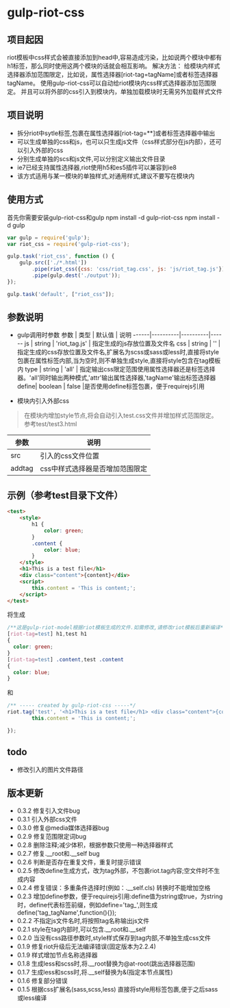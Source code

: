 gulp-riot-css
=============
## 项目起因
riot模板中css样式会被直接添加到head中,容易造成污染，比如说两个模块中都有h1标签，那么同时使用这两个模块的话就会相互影响。
解决方法：
    给模块内样式选择器添加范围限定，比如说，属性选择器[riot-tag=tagName]或者标签选择器tagName。
    使用gulp-riot-css可以自动给riot模块内css样式选择器添加范围限定。
    并且可以将外部的css引入到模块内，单独加载模块时无需另外加载样式文件


## 项目说明
* 拆分riot中sytle标签,包裹在属性选择器[riot-tag=**]或者标签选择器中输出
* 可以生成单独的css和js，也可以只生成js文件（css样式部分在js内部），还可以引入外部的css
* 分别生成单独的scs和js文件,可以分别定义输出文件目录
* ie7已经支持属性选择器,riot使用h5和es5插件可以兼容到ie8
* 该方式适用与某一模块的单独样式,对通用样式,建议不要写在模块内

## 使用方式
首先你需要安装gulp-riot-css和gulp
npm install -d gulp-riot-css
npm install -d gulp

```javascript
var gulp = require('gulp');
var riot_css = require('gulp-riot-css');

gulp.task('riot_css', function () {
    gulp.src(['./*.html'])
        .pipe(riot_css({css: 'css/riot_tag.css', js: 'js/riot_tag.js'}))
        .pipe(gulp.dest('./output'));
});

gulp.task('default', ["riot_css"]);
```

## 参数说明
* gulp调用时参数
参数  |   类型   |  默认值  | 说明
------|----------|----------|------
js    | string   | 'riot_tag.js' |  指定生成的js存放位置及文件名
css   | string   |  ''       |  指定生成的css存放位置及文件名,扩展名为scss或sass或less时,直接将style包裹在属性标签内部,当为空时,则不单独生成style,直接将style包含在tag模板内
type  | string   |  'all'    | 指定输出css限定范围使用属性选择器还是标签选择器。'all'同时输出两种模式,'attr'输出属性选择器,'tagName'输出标签选择器
define| boolean  | false    |是否使用define标签包裹，便于requirejs引用

* 模块内引入外部css
> 在模块内增加style节点<style src="test.css" addtag="true"></style>,将会自动引入test.css文件并增加样式范围限定。参考test/test3.html

|  参数  |  说明  |
|-------|-----------
| src   |  引入的css文件位置  |
| addtag | css中样式选择器是否增加范围限定  |



## 示例（参考test目录下文件）
```html
<test>
    <style>
        h1 {
            color: green;
        }
        .content {
            color: blue;
        }
    </style>
    <h1>This is a test file</h1>
    <div class="content">{content}</div>
    <script>
        this.content = 'This is content;';
    </script>
</test>
```
将生成
```css
/**这是gulp-riot-model根据riot模板生成的文件.如需修改,请修改riot模板后重新编译*/
[riot-tag=test] h1,test h1
{
  color: green;
}
[riot-tag=test] .content,test .content
{
  color: blue;
}
```
和
```javascript
/** ----- created by gulp-riot-css -----*/
riot.tag('test', '<h1>This is a test file</h1> <div class="content">{content}</div>', function(opts) {
        this.content = 'This is content;';

});
```


## todo
* 修改引入的图片文件路径

## 版本更新
* 0.3.2 修复引入文件bug
* 0.3.1 引入外部css文件
* 0.3.0 修复@media媒体选择器bug
* 0.2.9 修复范围限定词bug
* 0.2.8 删除注释;减少体积，根据参数只使用一种选择器样式
* 0.2.7 修复.__root和.__self bug
* 0.2.6 判断是否存在重复文件，重复时提示错误
* 0.2.5 修改define生成方式，改为tag外部，不包裹riot.tag内容;空文件时不生成内容
* 0.2.4 修复错误：多重条件选择时(例如：.__self.cls) 转换时不能增加空格
* 0.2.3 增加define参数，便于requirejs引用:define值为string或true，为string时，define代表标签前缀，例如define='tag_',则生成define('tag_tagName',function(){});
* 0.2.2 不指定js文件名时,将按照tag名称输出js文件
* 0.2.1 style在tag内部时,可以包含.__root和.__self
* 0.2.0 当没有css路径参数时,style样式保存到tag内部,不单独生成css文件
* 0.1.9 修复riot升级后无法编译错误(固定版本为2.2.4)
* 0.1.9 样式增加节点名称选择器
* 0.1.8 生成less和scss时,将.__root替换为@at-root(跳出选择器范围)
* 0.1.7 生成less和scss时,将.__self替换为&(指定本节点属性)
* 0.1.6 修复部分错误
* 0.1.5 根据css扩展名(sass,scss,less) 直接将style用标签包裹,便于之后sass或less编译
